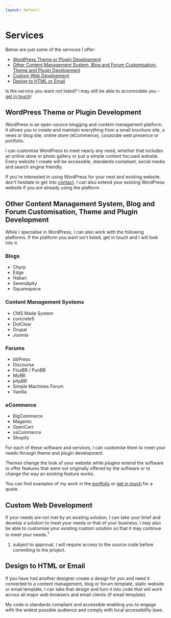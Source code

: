 ```yaml
---
layout: default
---
```


# Services

Below are just some of the services I offer:

* [WordPress Theme or Plugin Development](#wordpress_theme_or_plugin_development)
* [Other Content Management System, Blog and Forum Customisation, Theme and Plugin Development](#other_content_management_system_blog_and_forum_customisation_theme_and_plugin_development)
* [Custom Web Development](#custom_web_development)
* [Design to HTML or Email](#design_to_html_or_email)

Is the service you want not listed? I may still be able to accomodate you - [get in touch](/contact/)!

## WordPress Theme or Plugin Development

WordPress is an open-source blogging and content management platform. It allows you to create and maintain everything from a small brochure site, a news or blog site, online store (eCommerce), corporate web presence or portfolio.

I can customise WordPress to meet nearly any need, whether that includes an online store or photo gallery or just a simple content focused website. Every website I create will be accessible, standards compliant, social media and search engine friendly.

If you're interested in using WordPress for your next and existing website, don't hesitate to get into [contact](/contact/). I can also extend your existing WordPress website if you are already using the platform.

## Other Content Management System, Blog and Forum Customisation, Theme and Plugin Development

While I specialise in WordPress, I can also work with the following platforms. If the platform you want isn't listed, get in touch and I will look into it.

### Blogs

* Chyrp
* Edge
* Habari
* Serendipity
* Squarespace

### Content Management Systems

* CMS Made System
* concrete5
* DotClear
* Drupal
* Joomla

### Forums

* bbPress
* Discourse
* FluxBB / PunBB
* MyBB
* phpBB
* Simple Machines Forum
* Vanilla

### eCommerce

* BigCommerce
* Magento
* OpenCart
* osCommerce
* Shopify

For each of these software and services, I can customise them to meet your needs through theme and plugin development.

*Themes* change the look of your website while *plugins* extend the software to offer features that were not originally offered by the software or to change the way an existing feature works.

You can find examples of my work in the [portfolio](/portfolio) or [get in touch](/contact) for a quote.

## Custom Web Development

If your needs are not met by an existing solution, I can take your brief and develop a solution to meet your needs or that of your business. I may also be able to customise your existing custom solution so that it may continue to meet your needs.<sup>1</sup>

1. subject to approval, I will require access to the source code before commiting to the project.

## Design to HTML or Email

If you have had another designer create a design for you and need it converted to a content management, blog or forum template, static website or email template, I can take that design and turn it into code that will work across all major web browsers and email clients (if email template).

My code is standards compliant and accessible enabling you to engage with the widest possible audience and comply with local accessibility laws.
